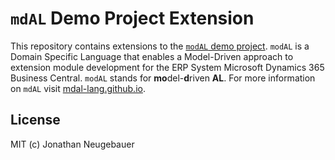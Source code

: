 # `mdAL` Demo Project Extension

This repository contains extensions to the [`modAL` demo project](https://github.com/modal-lang/modal-demo). `modAL` is a Domain Specific Language that enables a Model-Driven approach to extension module development for the ERP System Microsoft Dynamics 365 Business Central. `modAL` stands for **mo**del-**d**riven **AL**. For more information on `mdAL` visit [mdal-lang.github.io](https://mdal-lang.github.io/#/).

## License

MIT (c) Jonathan Neugebauer
